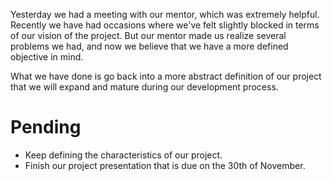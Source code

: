 Yesterday we had a meeting with our mentor, which was extremely helpful. Recently we have had occasions where we've felt slightly blocked in terms of our vision of the project. But our mentor made us realize several problems we had, and now we believe that we have a more defined objective in mind.

What we have done is go back into a more abstract definition of our project that we will expand and mature during our development process.

# Pending
* Keep defining the characteristics of our project.
* Finish our project presentation that is due on the 30th of November.
